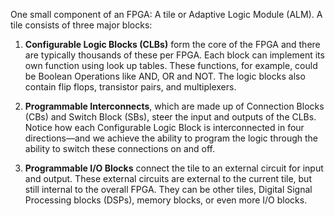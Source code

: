 One small component of an FPGA: A tile or Adaptive Logic Module (ALM). A tile consists of three major blocks:

1. **Configurable Logic Blocks (CLBs)** form the core of the FPGA and there are typically thousands of these per FPGA. Each block can implement its own function using look up tables. These functions, for example, could be Boolean Operations like AND, OR and NOT. The logic blocks also contain flip flops, transistor pairs, and multiplexers.

2. **Programmable Interconnects**, which are made up of Connection Blocks (CBs) and Switch Block (SBs), steer the input and outputs of the CLBs. Notice how each Configurable Logic Block is interconnected in four directions—and we achieve the ability to program the logic through the ability to switch these connections on and off.

3. **Programmable I/O Blocks** connect the tile to an external circuit for input and output. These external circuits are external to the current tile, but still internal to the overall FPGA. They can be other tiles, Digital Signal Processing blocks (DSPs), memory blocks, or even more I/O blocks.
